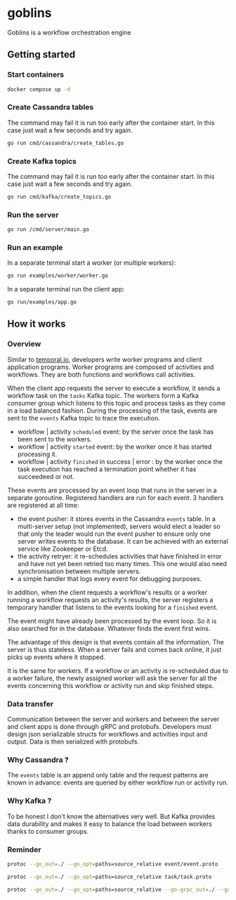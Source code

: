 # goblins

Goblins is a workflow orchestration engine

## Getting started

### Start containers

```bash
docker compose up -d
```

### Create Cassandra tables

The command may fail it is run too early after the container start. In this case just wait a few seconds and try again.

```bash
go run cmd/cassandra/create_tables.go
```

### Create Kafka topics

The command may fail it is run too early after the container start. In this case just wait a few seconds and try again.

```bash
go run cmd/kafka/create_topics.go
```

### Run the server

```bash
go run /cmd/server/main.go
```

### Run an example

In a separate terminal start a worker (or multiple workers):

```bash
go run examples/worker/worker.go
```

In a separate terminal run the client app:

```bash
go run/examples/app.go
```

## How it works

### Overview

Similar to [temporal.io](https://temporal.io/), developers write worker programs and client application programs. Worker programs are composed of activities and workflows. They are both functions and workflows call activities.

When the client app requests the server to execute a workflow, it sends a workflow task on the `tasks` Kafka topic. The workers form a Kafka consumer group which listens to this topic and process tasks as they come in a load balanced fashion.
During the processing of the task, events are sent to the `events` Kafka topic to trace the execution.

- workflow | activity `scheduled` event: by the server once the task has been sent to the workers.
- workflow | activity `started` event: by the worker once it has started processing it.
- workflow | activity `finished` in success | error : by the worker once the task execution has reached a termination point whether it has succeedeed or not.

These events are processed by an event loop that runs in the server in a separate goroutine. Registered handlers are run for each event. 3 handlers are registered at all time:

- the event pusher: it stores events in the Cassandra `events` table. In a multi-server setup (not implemented), servers would elect a leader so that only the leader would run the event pusher to ensure only one server writes events to the database. It can be achieved with an external service like Zookeeper or Etcd.
- the activity retryer: it re-schedules activities that have finished in error and have not yet been retried too many times. This one would also need synchronisation between multiple servers.
- a simple handler that logs every event for debugging purposes.

In addition, when the client requests a workflow's results or a worker running a workflow requests an activity's results, the server registers a temporary handler that listens to the events looking for a `finished` event.

The event might have already been processed by the event loop. So it is also searched for in the database. Whatever finds the event first wins.

The advantage of this design is that events contain all the information. The server is thus stateless. When a server fails and comes back online, it just picks up events where it stopped.

It is the same for workers. If a workflow or an activity is re-scheduled due to a worker failure, the newly assigned worker will ask the server for all the events concerning this workflow or activity run and skip finished steps.

### Data transfer

Communication between the server and workers and between the server and client apps is done through gRPC and protobufs. Developers must design json serializable structs for workflows and activities input and output. Data is then serialized with protobufs.

### Why Cassandra ?

The `events` table is an append only table and the request patterns are known in advance: events are queried by either workflow run or activity run.

### Why Kafka ?

To be honest I don't know the alternatives very well. But Kafka provides data durability and makes it easy to balance the load between workers thanks to consumer groups.

### Reminder

```bash
protoc --go_out=./ --go_opt=paths=source_relative event/event.proto
```

```bash
protoc --go_out=./ --go_opt=paths=source_relative task/task.proto
```

```bash
protoc --go_out=./ --go_opt=paths=source_relative --go-grpc_out=./ --go-grpc_opt=paths=source_relative goblins_service/goblins_service.proto
```
